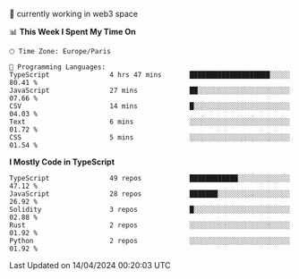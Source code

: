 🔭 currently working in web3 space

<!--START_SECTION:waka-->
📊 **This Week I Spent My Time On** 

```text
🕑︎ Time Zone: Europe/Paris

💬 Programming Languages: 
TypeScript               4 hrs 47 mins       ████████████████████░░░░░   80.41 % 
JavaScript               27 mins             ██░░░░░░░░░░░░░░░░░░░░░░░   07.66 % 
CSV                      14 mins             █░░░░░░░░░░░░░░░░░░░░░░░░   04.03 % 
Text                     6 mins              ░░░░░░░░░░░░░░░░░░░░░░░░░   01.72 % 
CSS                      5 mins              ░░░░░░░░░░░░░░░░░░░░░░░░░   01.54 % 
```

**I Mostly Code in TypeScript** 

```text
TypeScript               49 repos            ████████████░░░░░░░░░░░░░   47.12 % 
JavaScript               28 repos            ███████░░░░░░░░░░░░░░░░░░   26.92 % 
Solidity                 3 repos             █░░░░░░░░░░░░░░░░░░░░░░░░   02.88 % 
Rust                     2 repos             ░░░░░░░░░░░░░░░░░░░░░░░░░   01.92 % 
Python                   2 repos             ░░░░░░░░░░░░░░░░░░░░░░░░░   01.92 % 
```




 Last Updated on 14/04/2024 00:20:03 UTC
<!--END_SECTION:waka-->
